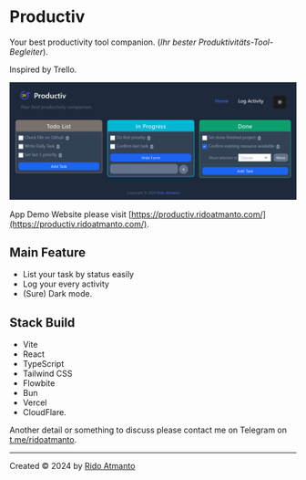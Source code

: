 # Productiv

Your best productivity tool companion.
(_Ihr bester Produktivitäts-Tool-Begleiter_).

Inspired by Trello.

![Preview Productiv App](screenshot.png)

App Demo Website please visit [https://productiv.ridoatmanto.com/](https://productiv.ridoatmanto.com/).

## Main Feature

- List your task by status easily
- Log your every activity
- (Sure) Dark mode.

## Stack Build

- Vite
- React
- TypeScript
- Tailwind CSS
- Flowbite
- Bun
- Vercel
- CloudFlare.

Another detail or something to discuss please contact me on Telegram on [t.me/ridoatmanto](https://t.me/ridoatmanto).

---

Created © 2024 by [Rido Atmanto](https://ridoatmanto.com)
